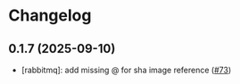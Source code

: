 # Changelog

## 0.1.7 (2025-09-10)

* [rabbitmq]: add missing @ for sha image reference ([#73](https://github.com/CloudPirates-io/helm-charts/pull/73))
